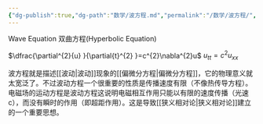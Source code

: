 ```yaml
---
{"dg-publish":true,"dg-path":"数学/波方程.md","permalink":"/数学/波方程/","noteIcon":"","created":"2024-04-16T13:01:27.423+08:00","updated":"2024-04-17T10:39:58.730+08:00"}
---
```


Wave Equation
双曲方程(Hyperbolic Equation)

$\dfrac{\partial^{2}{u} }{\partial{t}^{2} }=c^{2}\nabla^{2}u$
$u_{tt}=c^{2}u_{xx}$


波方程就是描述[[波动\|波动]]现象的[[偏微分方程\|偏微分方程]]，它的物理意义就太宽泛了。不过波动方程一个很重要的性质是传播速度有限（不像热传导方程）。电磁场的运动方程是波动方程这说明电磁相互作用只能以有限的速度传播（光速 c），而没有瞬时的作用（即超距作用）。这是导致[[狭义相对论\|狭义相对论]]建立的一个重要思想。

